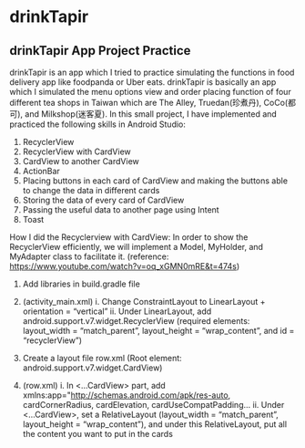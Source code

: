 # drinkTapir
## drinkTapir App Project Practice
drinkTapir is an app which I tried to practice simulating the functions in food delivery app like foodpanda or Uber eats. 
drinkTapir is basically an app which I simulated the menu options view and order placing function of four different tea shops in Taiwan which are The Alley, Truedan(珍煮丹), CoCo(都可), and Milkshop(迷客夏). 
In this small project, I have implemented and practiced the following skills in Android Studio:
1.	RecyclerView
2.	RecyclerView with CardView
3.	CardView to another CardView
4.	ActionBar
5.	Placing buttons in each card of CardView and making the buttons able to change the data in different cards
6.	Storing the data of every card of CardView 
7.	Passing the useful data to another page using Intent
8.	Toast

How I did the Recyclerview with CardView: 
In order to show the RecyclerView efficiently, we will implement a Model, MyHolder, and MyAdapter class to facilitate it. 
(reference: https://www.youtube.com/watch?v=oq_xGMN0mRE&t=474s)
1.	Add libraries in build.gradle file
2.	(activity_main.xml) 
i.	Change ConstraintLayout to LinearLayout + orientation = “vertical”
ii.	Under LinearLayout, add android.support.v7.widget.RecyclerView (required elements: layout_width = “match_parent”, layout_height = “wrap_content”, and id = “recyclerView”)

3.	Create a layout file row.xml (Root element: android.support.v7.widget.CardView)
4.	(row.xml)
i.	In <…CardView> part, add xmlns:app="http://schemas.android.com/apk/res-auto, cardCornerRadius, cardElevation, cardUseCompatPadding...
ii.	Under <…CardView>, set a RelativeLayout (layout_width = “match_parent”, layout_height = “wrap_content”), and under this RelativeLayout, put all the content you want to put in the cards
